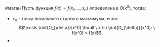 #матан 
Пусть функция $f(x) = f(x_1, \dots, x_n)$ определена в $O(x^0)$, тогда:
- $x_0$ - точка локального строгого максимума, если: $$\exists \dot{O_{\delta}}(x^0) \forall \ x \in \dot{O_{\delta}}(x^0): \ f(x^0) > f(x)$$
- 